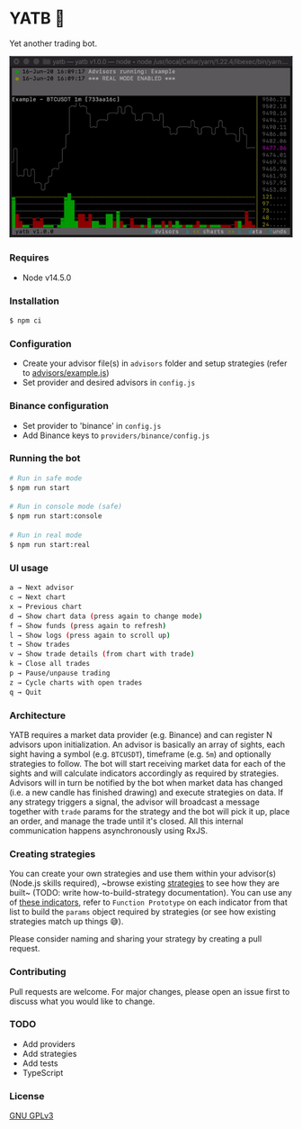# YATB 🤖

Yet another trading bot.

<img src="yatb.gif?raw=true" width="600">

### Requires

- Node v14.5.0

### Installation

```sh
$ npm ci
```

### Configuration

- Create your advisor file(s) in `advisors` folder and setup strategies (refer to [advisors/example.js](https://github.com/lropero/yatb/blob/master/advisors/example.js))
- Set provider and desired advisors in `config.js`

### Binance configuration

- Set provider to 'binance' in `config.js`
- Add Binance keys to `providers/binance/config.js`

### Running the bot

```sh
# Run in safe mode
$ npm run start

# Run in console mode (safe)
$ npm run start:console

# Run in real mode
$ npm run start:real
```

### UI usage

```sh
a → Next advisor
c → Next chart
x → Previous chart
d → Show chart data (press again to change mode)
f → Show funds (press again to refresh)
l → Show logs (press again to scroll up)
t → Show trades
v → Show trade details (from chart with trade)
k → Close all trades
p → Pause/unpause trading
z → Cycle charts with open trades
q → Quit
```

### Architecture

YATB requires a market data provider (e.g. Binance) and can register N advisors upon initialization. An advisor is basically an array of sights, each sight having a symbol (e.g. `BTCUSDT`), timeframe (e.g. `5m`) and optionally strategies to follow. The bot will start receiving market data for each of the sights and will calculate indicators accordingly as required by strategies. Advisors will in turn be notified by the bot when market data has changed (i.e. a new candle has finished drawing) and execute strategies on data. If any strategy triggers a signal, the advisor will broadcast a message together with `trade` params for the strategy and the bot will pick it up, place an order, and manage the trade until it's closed. All this internal communication happens asynchronously using RxJS.

### Creating strategies

You can create your own strategies and use them within your advisor(s) (Node.js skills required), ~browse existing [strategies](https://github.com/lropero/yatb/tree/master/strategies) to see how they are built~ (TODO: write how-to-build-strategy documentation). You can use any of [these indicators](https://tulipindicators.org/list), refer to `Function Prototype` on each indicator from that list to build the `params` object required by strategies (or see how existing strategies match up things 😅).

Please consider naming and sharing your strategy by creating a pull request.

### Contributing

Pull requests are welcome. For major changes, please open an issue first to discuss what you would like to change.

### TODO

- Add providers
- Add strategies
- Add tests
- TypeScript

### License

[GNU GPLv3](https://choosealicense.com/licenses/gpl-3.0/)
